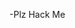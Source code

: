 -Plz Hack Me
<!---
UrbandaleHighschool/UrbandaleHighschool is a ✨ special ✨ repository because its `README.md` (this file) appears on your GitHub profile.
You can click the Preview link to take a look at your changes.
--->
